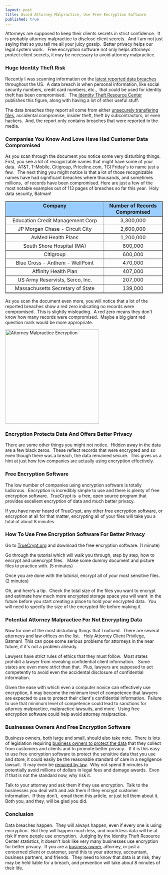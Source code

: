 ```yaml
---
layout: post
title: Avoid Attorney Malpractice, Use Free Encryption Software
published: true
---
```

<p>Attorneys are supposed to keep their clients secrets in strict confidence.  It is probably attorney malpractice to disclose client secrets.  And I am not just saying that so you tell me all your juicy gossip.  Better privacy helps our legal system work.   Free encryption software not only helps attorneys protect client secrets, it may be necessary to avoid attorney malpractice.</p>
<h3>Huge Identity Theft Risk</h3>
<p>Recently I was scanning information on the <a title="data breaches" href="http://www.idtheftcenter.org/ITRC%20Breach%20Report%202010.pdf" target="_blank">latest reported data breaches</a> throughout the US.  A data breach is when personal information, like social security numbers, credit card numbers, etc.,  that could be used for identity theft has been compromised.   The<a title="id" href="http://www.idtheftcenter.org/" target="_blank"> Identity Theft Resource Center</a> publishes this figure, along with having a lot of other useful stuff.</p>
<p>The data breaches they report all come from either <a title="transfer big files securely" href="http://www.howtovanish.com/2010/03/transfer-big-files-securely/" target="_blank">unsecurely transfering files</a>, accidental compromise, insider theft, theft by subcontractors, or even hackers.  And, the report only contains breaches that were reported in the media.</p>
<h3>Companies You Know And Love Have Had Customer Data Compromised</h3>
<p>As you scan through the document you notice some very disturbing things.  First, you see a lot of recognizable names that might have some of your data.  AT&amp;T, T-Mobile, Citigroup, Priceline.com, TGI Friday's to name just a few.   The next thing you might notice is that a lot of those recognizable names have had significant breaches where thousands, and sometimes millions,  of records have been compromised. Here are just a few of the most notable examples out of 113 pages of breaches so far this year.  Holy data security, Batman!</p>
<table border="1" cellspacing="0" cellpadding="4" width="520">
<col width="323" />
<col width="179" />
<tbody>
<tr style="text-align: center;" valign="TOP">
<td width="323" bgcolor="#99ccff"><strong> Company</strong></td>
<td width="179" bgcolor="#99ccff"><strong>Number of 			Records Compromised</strong></td>
</tr>
<tr style="text-align: center;" valign="TOP">
<td width="323">Education Credit Management Corp</td>
<td width="179">3,300,000</td>
</tr>
<tr style="text-align: center;" valign="TOP">
<td width="323">JP Morgan Chase - Circuit City</td>
<td width="179">2,600,000</td>
</tr>
<tr style="text-align: center;" valign="TOP">
<td width="323">AvMed Health Plans</td>
<td width="179">1,200,000</td>
</tr>
<tr style="text-align: center;" valign="TOP">
<td width="323">South Shore Hospital (MA)</td>
<td width="179">800,000</td>
</tr>
<tr style="text-align: center;" valign="TOP">
<td width="323">Citigroup</td>
<td width="179">600,000</td>
</tr>
<tr style="text-align: center;" valign="TOP">
<td width="323">Blue Cross - Anthem - WellPoint</td>
<td width="179">470,000</td>
</tr>
<tr style="text-align: center;" valign="TOP">
<td width="323">Affinity Health Plan</td>
<td width="179">407,000</td>
</tr>
<tr style="text-align: center;" valign="TOP">
<td width="323">US Army Reservists, Serco, Inc.</td>
<td width="179">207,000</td>
</tr>
<tr style="text-align: center;" valign="TOP">
<td width="323">Massachusetts Secretary of State</td>
<td width="179">139,000</td>
</tr>
</tbody>
</table>
<p>As you scan the document even more, you will notice that a lot of the reported breaches show a red zero indicating no records were compromised.  This is slightly misleading.  A red zero means they don't know how many records were compromised.  Maybe a big giant red question mark<span> </span> would be more appropriate.</p>
<p><a href="http://www.howtovanish.com/wp-content/uploads/2010/10/question-788472.jpg"><img class="aligncenter size-medium wp-image-1721" title="Attorney Malpractice Encryption" src="{{ site.baseurl }}/images/question-788472-300x300.jpg" alt="Attorney Malpractice Encryption" width="300" height="300" /></a></p>
<h3>Encryption Protects Data And Offers Better Privacy</h3>
<p>There are some other things you might not notice.  Hidden away in the data are a few black zeros.  These reflect records that were encrypted and so even though there was a breach, the data remained secure.  This gives us a hint at just how few companies are actually using encryption effectively.</p>
<h3>Free Encryption Software</h3>
<p>The low number of companies using encryption software is totally ludicrous.  Encryption is incredibly simple to use and there is plenty of free encryption software.  TrueCrypt is  a free, open source program that provides excellent encryption of data and much better privacy.</p>
<p>If you have never heard of TrueCrypt, any other free encryption software, or encryption at all for that matter, encrypting all of your files will take you a total of about 8 minutes.</p>
<h3>How To Use Free Encryption Software For Better Privacy</h3>
<p>Go to <a title="Trucrypt" href="http://www.truecrypt.org/downloads" target="_blank">TrueCrypt.org</a> and download the free encryption software. (1 minute)</p>
<p>Go through the tutorial which will walk you through, step by step, how to encrypt and unencrypt files.   Make some dummy document and picture files to practice with. (5 minutes)</p>
<p>Once you are done with the tutorial, encrypt all of your most sensitive files. (2 minutes)</p>
<p>Oh, and here's a tip.  Check the total size of the files you want to encrypt and estimate how much more encrypted storage space you will want  in the future before you start creating a place to hold your encrypted data.  You will need to specify the size of the encrypted file before making it.</p>
<h3><strong>Potential Attorney Malpractice For Not Encrypting Data</strong></h3>
<p>Now for one of the most disturbing things that I noticed.  There are several attorneys and law offices on the list.   Holy Attorney Client   Privilege, Batman!  This can pose some serious problems for attorneys in the near future, if it's not a problem already.</p>
<p>Lawyers have strict rules of ethics that they must follow.  Most states prohibit a lawyer from revealing confidential client information.   Some states are even more strict than that.  Plus, lawyers are supposed to act competently to avoid even the accidental disclosure of confidential information.</p>
<p>Given the ease with which even a computer novice can effectively use encryption, it may become the minimum level of competence that lawyers are expected to use to protect their client's confidential information.  Failure to use that minimum level of competence could lead to sanctions for attorney malpractice, malpractice lawsuits, and more.  Using free encryption software could help avoid attorney malpractice.</p>
<h3>Businesses Owners And Free Encryption Software</h3>
<p>Business owners, both large and small, should also take note.  There is lots of legislation requiring <a title="protect business data" href="http://www.howtovanish.com/2009/12/governmental-privacy-requirements-information-and-business/" target="_blank">business owners to protect the data</a> that they collect from customers and clients and to promote better privacy.   If it is this easy to use free encryption software to protect the sensitive data that you use and store, it could easily be the reasonable standard of care in a negligence lawsuit.  It may even be <a title="law" href="http://www.ftc.gov/infosecurity/" target="_blank">required by law</a>.  Why not spend 8 minutes to potentially avoid millions of dollars in legal fees and damage awards.  Even if that is not the standard now, why risk it.</p>
<p>Talk to your attorney and ask them if they use encryption.  Talk to the businesses you deal with and ask them if they encrypt customer information.  If they don't,  email them this article, or just tell them about it.  Both you, and they, will be glad you did.</p>
<h3>Conclusion</h3>
<p>Data breaches happen.  They will always happen, even if every one is using encryption.  But they will happen much less, and much less data will be at risk if more people use encryption.  Judging by the Identity Theft Resource Center statistics, it doesn't look like very many businesses use encryption for better privacy.  If you are a <a title="protect customer data" href="http://www.howtovanish.com/2009/12/governmental-privacy-requirements-information-and-business/" target="_blank">business owner</a>, attorney, or just a concerned client or customer, send this to your attorney, accountant, business partners, and friends.  They need to know that data is at risk, they may be held liable for a breach, and prevention will take about 8 minutes of their life.</p>
